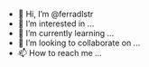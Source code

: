 - 👋 Hi, I’m @ferradlstr
- 👀 I’m interested in ...
- 🌱 I’m currently learning ...
- 💞️ I’m looking to collaborate on ...
- 📫 How to reach me ...

<!---
ferradlstr/ferradlstr is a ✨ special ✨ repository because its `README.md` (this file) appears on your GitHub profile.
You can click the Preview link to take a look at your changes.
--->
